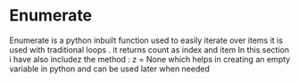 # Enumerate
Enumerate is a python inbuilt function used to easily iterate over items
it is used with traditional loops .
it returns count as index and item
In this section i have also includez the method : z = None which helps in creating an empty variable in python and can be used later when needed
